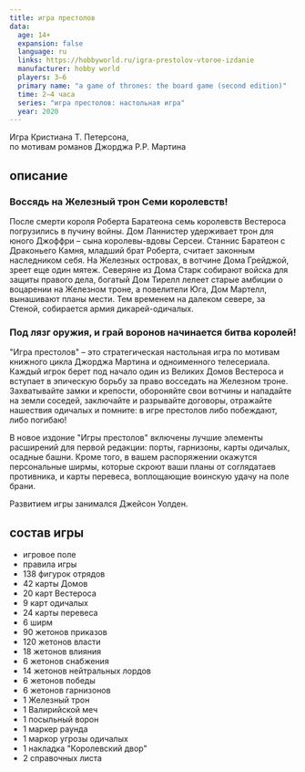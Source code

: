 ```yaml
---
title: игра престолов
data:
  age: 14+
  expansion: false
  language: ru
  links: https://hobbyworld.ru/igra-prestolov-vtoroe-izdanie
  manufacturer: hobby world
  players: 3–6
  primary name: "a game of thrones: the board game (second edition)"
  time: 2–4 часа
  series: "игра престолов: настольная игра"
  year: 2020
---
```


Игра Кристиана Т. Петерсона,  
по мотивам романов Джорджа Р.Р. Мартина

## описание

### Воссядь на Железный трон Семи королевств!

После смерти короля Роберта Баратеона семь королевств Вестероса погрузились в пучину войны. Дом Ланнистер удерживает трон для юного Джоффри – сына королевы-вдовы Серсеи. Станнис Баратеон с Драконьего Камня, младший брат Роберта, считает законным наследником себя. На Железных островах, в вотчине Дома Грейджой, зреет еще один мятеж. Северяне из Дома Старк собирают войска для защиты правого дела, богатый Дом Тирелл лелеет старые амбиции о воцарении на Железном троне, а повелители Юга, Дом Мартелл, вынашивают планы мести. Тем временем на далеком севере, за Стеной, собирается армия дикарей-одичалых.

### Под лязг оружия, и грай воронов начинается битва королей!

"Игра престолов" – это стратегическая настольная игра по мотивам книжного цикла Джорджа Мартина и одноименного телесериала. Каждый игрок берет под начало один из Великих Домов Вестероса и вступает в эпическую борьбу за право восседать на Железном троне. Захватывайте замки и крепости, обороняйте свои вотчины и нападайте на земли соседей, заключайте и разрывайте договоры, отражайте нашествия одичалых и помните: в игре престолов либо побеждают, либо погибаю!

В новое издоние "Игры престолов" включены лучшие элементы расширений для первой редакции: порты, гарнизоны, карты одичалых, осадные башни. Кроме того, в вашем распоряжении окажутся персональные ширмы, которые скроют ваши планы от соглядатаев противника, и карты перевеса, воплощающие воинскую удачу на поле брани.

Развитием игры занимался Джейсон Уолден.

## состав игры

- игровое поле
- правила игры
- 138 фигурок отрядов
- 42 карты Домов
- 20 карт Вестероса
- 9 карт одичалых
- 24 карты перевеса
- 6 ширм
- 90 жетонов приказов
- 120 жетонов власти
- 18 жетонов влияния
- 6 жетонов снабжения
- 14 жетонов нейтральных лордов
- 6 жетонов победы
- 6 жетонов гарнизонов
- 1 Железный трон
- 1 Валирийской меч
- 1 посыльный ворон
- 1 маркер раунда
- 1 маркор угрозы одичалых
- 1 накладка "Королевский двор"
- 2 справочных листа
